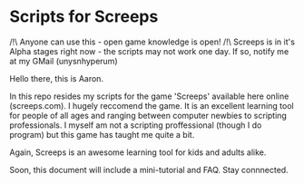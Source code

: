 # Scripts for Screeps

/!\ Anyone can use this - open game knowledge is open!
/!\ Screeps is in it's Alpha stages right now - the scripts may not work one day. If so, notify me at my GMail (unysnhyperum)

Hello there, this is Aaron.

In this repo resides my scripts for the game 'Screeps' available here online (screeps.com). I hugely reccomend the game. It is an excellent learning tool for people of all ages and ranging between computer newbies to scripting professionals. I myself am not a scripting proffessional (though I do program) but this game has taught me quite a bit.

Again, Screeps is an awesome learning tool for kids and adults alike.

Soon, this document will include a mini-tutorial and FAQ. Stay connnected.
